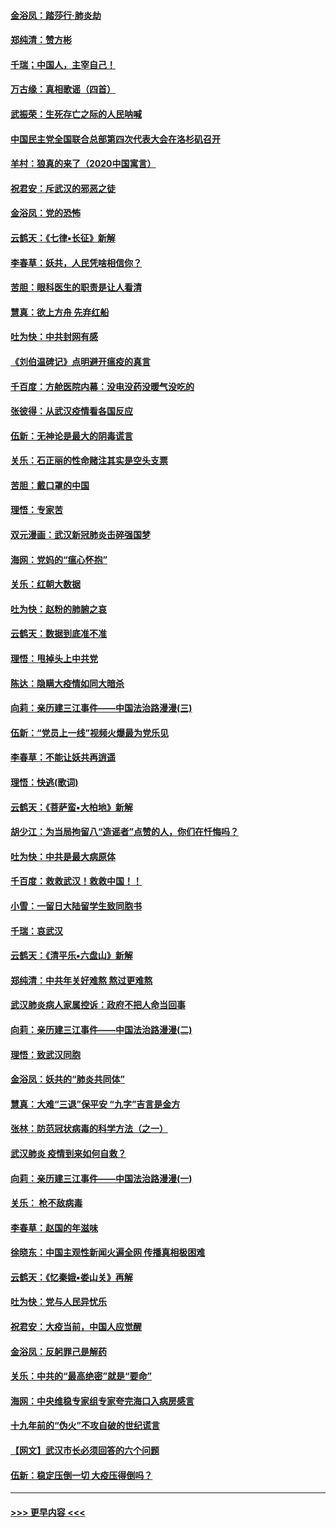 #### [金浴凤：踏莎行‧肺炎劫](../pages/nsc993/n11858227.md?t=02102311) 
#### [郑纯清：赞方彬](../pages/nsc993/n11856803.md?t=02102311) 
#### [千瑞；中国人，主宰自己！](../pages/nsc993/n11856793.md?t=02102311) 
#### [万古缘：真相歌谣（四首）](../pages/nsc993/n11856263.md?t=02102311) 
#### [武振荣：生死存亡之际的人民呐喊](../pages/nsc993/n11856256.md?t=02102311) 
#### [中国民主党全国联合总部第四次代表大会在洛杉矶召开](../pages/nsc993/n11856344.md?t=02102311) 
#### [羊村：狼真的来了（2020中国寓言）](../pages/nsc993/n11856229.md?t=02102311) 
#### [祝君安：斥武汉的邪恶之徒](../pages/nsc993/n11855861.md?t=02102311) 
#### [金浴凤：党的恐怖](../pages/nsc993/n11855849.md?t=02102311) 
#### [云鹤天：《七律▪长征》新解](../pages/nsc993/n11855479.md?t=02102311) 
#### [李春草：妖共，人民凭啥相信你？](../pages/nsc993/n11855196.md?t=02102311) 
#### [苦胆：眼科医生的职责是让人看清](../pages/nsc993/n11853840.md?t=02102311) 
#### [慧真：欲上方舟 先弃红船](../pages/nsc993/n11853483.md?t=02102311) 
#### [吐为快：中共封网有感](../pages/nsc993/n11852575.md?t=02102311) 
#### [《刘伯温碑记》点明避开瘟疫的真言](../pages/nsc993/n11852128.md?t=02102311) 
#### [千百度：方舱医院内幕：没电没药没暖气没吃的](../pages/nsc993/n11850211.md?t=02102311) 
#### [张彼得：从武汉疫情看各国反应](../pages/nsc993/n11850102.md?t=02102311) 
#### [伍新：无神论是最大的阴毒谎言](../pages/nsc993/n11846129.md?t=02102311) 
#### [关乐：石正丽的性命赌注其实是空头支票](../pages/nsc993/n11846109.md?t=02102311) 
#### [苦胆：戴口罩的中国](../pages/nsc993/n11845576.md?t=02102311) 
#### [理悟：专家苦](../pages/nsc993/n11845564.md?t=02102311) 
#### [双元漫画：武汉新冠肺炎击碎强国梦](../pages/nsc993/n11843320.md?t=02102311) 
#### [海网：党妈的“瘟心怀抱”](../pages/nsc993/n11840740.md?t=02102311) 
#### [关乐：红朝大数据](../pages/nsc993/n11840675.md?t=02102311) 
#### [吐为快：赵粉的肺腑之哀](../pages/nsc993/n11840618.md?t=02102311) 
#### [云鹤天：数据到底准不准](../pages/nsc993/n11840325.md?t=02102311) 
#### [理悟：甩掉头上中共党](../pages/nsc993/n11838826.md?t=02102311) 
#### [陈达：隐瞒大疫情如同大暗杀](../pages/nsc993/n11838771.md?t=02102311) 
#### [向莉：亲历建三江事件——中国法治路漫漫(三)](../pages/nsc993/n11831825.md?t=02102311) 
#### [伍新：“党员上一线”视频火爆最为党乐见](../pages/nsc993/n11838200.md?t=02102311) 
#### [李春草：不能让妖共再逍遥](../pages/nsc993/n11838102.md?t=02102311) 
#### [理悟：快逃(歌词)](../pages/nsc993/n11838083.md?t=02102311) 
#### [云鹤天：《菩萨蛮▪大柏地》新解](../pages/nsc993/n11838059.md?t=02102311) 
#### [胡少江：为当局拘留八“造谣者”点赞的人，你们在忏悔吗？](../pages/nsc993/n11836801.md?t=02102311) 
#### [吐为快：中共是最大病原体](../pages/nsc993/n11836748.md?t=02102311) 
#### [千百度：救救武汉！救救中国！！](../pages/nsc993/n11836145.md?t=02102311) 
#### [小雪：一留日大陆留学生致同胞书](../pages/nsc993/n11834624.md?t=02102311) 
#### [千瑞：哀武汉](../pages/nsc993/n11833647.md?t=02102311) 
#### [云鹤天：《清平乐▪六盘山》新解](../pages/nsc993/n11833611.md?t=02102311) 
#### [郑纯清：中共年关好难熬 熬过更难熬](../pages/nsc993/n11833489.md?t=02102311) 
#### [武汉肺炎病人家属控诉：政府不把人命当回事](../pages/nsc993/n11833205.md?t=02102311) 
#### [向莉：亲历建三江事件——中国法治路漫漫(二)](../pages/nsc993/n11829102.md?t=02102311) 
#### [理悟：致武汉同胞](../pages/nsc993/n11831522.md?t=02102311) 
#### [金浴凤：妖共的“肺炎共同体”](../pages/nsc993/n11829448.md?t=02102311) 
#### [慧真：大难“三退”保平安 “九字”吉言是金方](../pages/nsc993/n11829501.md?t=02102311) 
#### [张林：防范冠状病毒的科学方法（之一）](../pages/nsc993/n11828618.md?t=02102311) 
#### [武汉肺炎 疫情到来如何自救？](../pages/nsc993/n11827632.md?t=02102311) 
#### [向莉：亲历建三江事件——中国法治路漫漫(一)](../pages/nsc993/n11827190.md?t=02102311) 
#### [关乐： 枪不敌病毒](../pages/nsc993/n11826746.md?t=02102311) 
#### [李春草：赵国的年滋味](../pages/nsc993/n11826321.md?t=02102311) 
#### [徐晓东：中国主观性新闻火遍全网 传播真相极困难](../pages/nsc993/n11826508.md?t=02102311) 
#### [云鹤天：《忆秦娥▪娄山关》再解](../pages/nsc993/n11824682.md?t=02102311) 
#### [吐为快：党与人民异忧乐](../pages/nsc993/n11824660.md?t=02102311) 
#### [祝君安：大疫当前，中国人应觉醒](../pages/nsc993/n11821946.md?t=02102311) 
#### [金浴凤：反躬罪己是解药](../pages/nsc993/n11820280.md?t=02102311) 
#### [关乐：中共的“最高绝密”就是“要命”](../pages/nsc993/n11816946.md?t=02102311) 
#### [海网：中央维稳专家组专家夸完海口入病房感言](../pages/nsc993/n11815138.md?t=02102311) 
#### [十九年前的“伪火”不攻自破的世纪谎言](../pages/nsc993/n11813238.md?t=02102311) 
#### [【网文】武汉市长必须回答的六个问题](../pages/nsc993/n11813848.md?t=02102311) 
#### [伍新：稳定压倒一切 大疫压得倒吗？](../pages/nsc993/n11812634.md?t=02102311) 

----
#### [ >>> 更早内容 <<< ](../indexes/nsc993-earlier.md)
